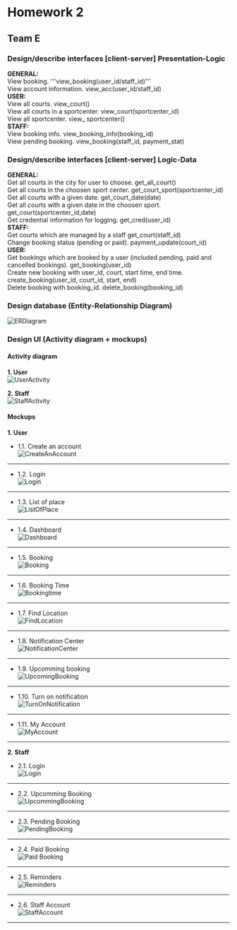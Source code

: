 # Homework 2 #  
## Team E ##  
### Design/describe interfaces [client-server] Presentation-Logic ###  
**GENERAL:**  
View booking. '''view_booking(user_id/staff_id)'''  
View account information. view_acc(user_id/staff_id)  
**USER:**  
View all courts. view_court()  
View all courts in a sportcenter. view_court(sportcenter_id)  
View all sportcenter. view_ sportcenter()  
**STAFF:**  
View booking info. view_booking_info(booking_id)  
View pending booking. view_booking(staff_id, payment_stat)  
### Design/describe interfaces [client-server] Logic-Data ###  
**GENERAL:**  
Get all courts in the city for user to choose. get_all_court()  
Get all courts in the choosen sport center. get_court_sport(sportcenter_id)  
Get all courts with a given date. get_court_date(date)  
Get all courts with a given date in the choosen sport. get_court(sportcenter_id,date)  
Get credential information for logging. get_cred(user_id)  
**STAFF:**  
Get courts which are managed by a staff get_court(staff_id)  
Change booking status (pending or paid).  payment_update(court_id)  
**USER:**  
Get bookings which are booked by a user (included pending, paid and cancelled bookings). get_booking(user_id)  
Create new booking with user_id, court, start time, end time. create_booking(user_id, court_id, start, end)  
Delete booking with booking_id. delete_booking(booking_id)  
### Design database (Entity-Relationship Diagram) ###  
![ERDiagram](https://github.com/manuelclavel/teamepe2020/blob/master/Images/Diagrams/Entity-Relationship%20Diagram/ER-Diagram%20for%20project.PNG)  
### Design UI (Activity diagram + mockups) ###  
#### Activity diagram ####  
**1. User**  
![UserActivity](https://github.com/manuelclavel/teamepe2020/blob/master/Images/Diagrams/Activity%20Diagram/User.jpg)  


**2. Staff**  
![StaffActivity](https://github.com/manuelclavel/teamepe2020/blob/master/Images/Diagrams/Activity%20Diagram/Staff.jpg)  
#### Mockups ####  
**1. User**  
* 1.1. Create an account  
![CreateAnAccount](https://github.com/manuelclavel/teamepe2020/blob/master/Images/Diagrams/Mock-ups/User/Create%20an%20account.png)  
***

* 1.2. Login  
![Login](https://github.com/manuelclavel/teamepe2020/blob/master/Images/Diagrams/Mock-ups/User/Log-in.png)  
***

* 1.3. List of place  
![ListOfPlace](https://github.com/manuelclavel/teamepe2020/blob/master/Images/Diagrams/Mock-ups/User/List%20of%20place.png)  
***

* 1.4. Dashboard  
![Dashboard](https://github.com/manuelclavel/teamepe2020/blob/master/Images/Diagrams/Mock-ups/User/Dashboard.png)  
***

* 1.5. Booking  
![Booking](https://github.com/manuelclavel/teamepe2020/blob/master/Images/Diagrams/Mock-ups/User/Booking.png)  
***

* 1.6. Booking Time  
![Bookingtime](https://github.com/manuelclavel/teamepe2020/blob/master/Images/Diagrams/Mock-ups/User/Booking%20time.png)  
***

* 1.7. Find Location  
![FindLocation](https://github.com/manuelclavel/teamepe2020/blob/master/Images/Diagrams/Mock-ups/User/Find%20location.png) 
***

* 1.8. Notification Center  
![NotificationCenter](https://github.com/manuelclavel/teamepe2020/blob/master/Images/Diagrams/Mock-ups/User/Notification%20center.png)  
***

* 1.9. Upcomming booking  
![UpcomingBooking](https://github.com/manuelclavel/teamepe2020/blob/master/Images/Diagrams/Mock-ups/User/Upcoming%20booking_2.png) 
***

* 1.10. Turn on notification  
![TurnOnNotification](https://github.com/manuelclavel/teamepe2020/blob/master/Images/Diagrams/Mock-ups/User/Turn%20on%20notification.png)  
***

* 1.11. My Account  
![MyAccount](https://github.com/manuelclavel/teamepe2020/blob/master/Images/Diagrams/Mock-ups/User/My%20account.png)  
***

**2. Staff**
* 2.1. Login  
![Login](https://github.com/manuelclavel/teamepe2020/blob/master/Images/Diagrams/Mock-ups/Staff/Login%20-%20Staff.png)  
***

* 2.2. Upcomming Booking  
![UpcommingBooking](https://github.com/manuelclavel/teamepe2020/blob/master/Images/Diagrams/Mock-ups/Staff/Upcoming%20booking.png)  
***

* 2.3. Pending Booking  
![PendingBooking](https://github.com/manuelclavel/teamepe2020/blob/master/Images/Diagrams/Mock-ups/Staff/Pending%20bookings.png)  
***

* 2.4. Paid Booking  
![Paid Booking](https://github.com/manuelclavel/teamepe2020/blob/master/Images/Diagrams/Mock-ups/Staff/Paid%20bookings.png)  
***

* 2.5. Reminders  
![Reminders](https://github.com/manuelclavel/teamepe2020/blob/master/Images/Diagrams/Mock-ups/Staff/Reminders.png)  
***

* 2.6. Staff Account  
![StaffAccount](https://github.com/manuelclavel/teamepe2020/blob/master/Images/Diagrams/Mock-ups/Staff/Staff%20Account.png)  
***
